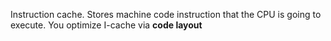 Instruction cache. Stores machine code instruction that the CPU is going to execute.
You optimize I-cache via **code layout**